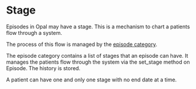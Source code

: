 # Stage

Episodes in Opal may have a stage. This is a mechanism to chart a patients
flow through a system.

The process of this flow is managed by the [episode category](episode_categories).

The episode category contains a list of stages that an episode can have. It
manages the patients flow through the system via the set_stage method on Episode.
The history is stored.

A patient can have one and only one stage with no end date at a time.
